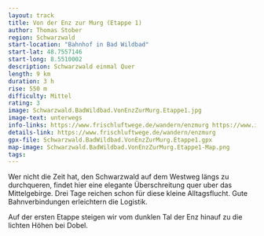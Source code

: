 ```yaml
---
layout: track
title: Von der Enz zur Murg (Etappe 1)
author: Thomas Stober
region: Schwarzwald
start-location: "Bahnhof in Bad Wildbad"
start-lat: 48.7557146
start-long: 8.5510002
description: Schwarzwald einmal Quer
length: 9 km
duration: 3 h
rise: 550 m
difficulty: Mittel
rating: 3
image: Schwarzwald.BadWildbad.VonEnzZurMurg.Etappe1.jpg
image-text: unterwegs
info-links: https://www.frischluftwege.de/wandern/enzmurg https://www.inslichtruecken.de
details-link: https://www.frischluftwege.de/wandern/enzmurg 
gpx-file: Schwarzwald.BadWildbad.VonEnzZurMurg.Etappe1.gpx
map-image: Schwarzwald.BadWildbad.VonEnzZurMurg.Etappe1-Map.png
tags: 
---
```




Wer nicht die Zeit hat, den Schwarzwald auf dem Westweg längs zu durchqueren,  findet hier eine elegante Überschreitung quer uber das Mittelgebirge. Drei Tage reichen schon für diese kleine Alltagsflucht. Gute Bahnverbindungen erleichtern die Logistik.

Auf der ersten Etappe steigen wir vom dunklen Tal der Enz hinauf zu die lichten Höhen bei Dobel.




